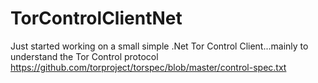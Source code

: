 # TorControlClientNet

Just started working on a small simple .Net Tor Control Client...mainly to understand the Tor Control protocol
https://github.com/torproject/torspec/blob/master/control-spec.txt
